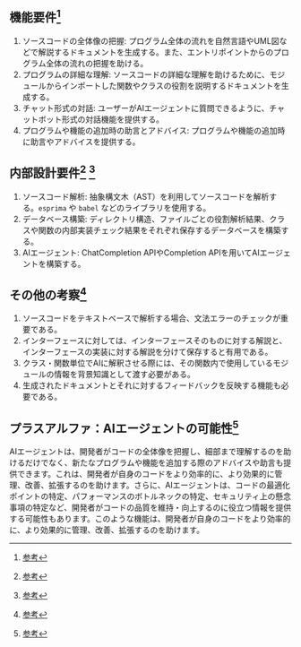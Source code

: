 

## 機能要件[^仕様(0708)メモ.md]
1. ソースコードの全体像の把握: プログラム全体の流れを自然言語やUML図などで解説するドキュメントを生成する。また、エントリポイントからのプログラム全体の流れの把握を助ける。
2. プログラムの詳細な理解: ソースコードの詳細な理解を助けるために、モジュールからインポートした関数やクラスの役割を説明するドキュメントを生成する。
3. チャット形式の対話: ユーザーがAIエージェントに質問できるように、チャットボット形式の対話機能を提供する。
4. プログラムや機能の追加時の助言とアドバイス: プログラムや機能の追加時に助言やアドバイスを提供する。

## 内部設計要件[^開発メモ.md] [^仕様(0708)メモ.md]
1. ソースコード解析: 抽象構文木（AST）を利用してソースコードを解析する。`esprima` や `babel` などのライブラリを使用する。
2. データベース構築: ディレクトリ構造、ファイルごとの役割解析結果、クラスや関数の内部実装チェック結果をそれぞれ保存するデータベースを構築する。
3. AIエージェント: ChatCompletion APIやCompletion APIを用いてAIエージェントを構築する。

## その他の考察[^思いつきを書き留めるメモ.md]
1. ソースコードをテキストベースで解析する場合、文法エラーのチェックが重要である。
2. インターフェースに対しては、インターフェースそのものに対する解説と、インターフェースの実装に対する解説を分けて保存すると有用である。
3. クラス・関数単位でAIに解釈させる際には、その関数内で使用しているモジュールの情報を背景知識として渡す必要がある。
4. 生成されたドキュメントとそれに対するフィードバックを反映する機能も必要である。

## プラスアルファ：AIエージェントの可能性[^仕様策定メモ.md]
AIエージェントは、開発者がコードの全体像を把握し、細部まで理解するのを助けるだけでなく、新たなプログラムや機能を追加する際のアドバイスや助言も提供できます。これは、開発者が自身のコードをより効率的に、より効果的に管理、改善、拡張するのを助けます。さらに、AIエージェントは、コードの最適化ポイントの特定、パフォーマンスのボトルネックの特定、セキュリティ上の懸念事項の特定など、開発者がコードの品質を維持・向上するのに役立つ情報を提供する可能性もあります。このような機能は、開発者が自身のコードをより効率的に、より効果的に管理、改善、拡張するのを助けます。

[^思いつきを書き留めるメモ.md]: [参考](./archive/思いつきを書き留めるメモ.md)
[^note.txt]: [参考](./archive/note.txt)
[^仕様策定メモ.md]: [参考](./archive/仕様策定メモ.md)
[^開発メモ.md]: [参考](./archive/開発メモ.md)
[^仕様.md]: [参考](./archive/仕様.md)
[^仕様(0708)メモ.md]: [参考](./archive/仕様(0708)メモ.md)

